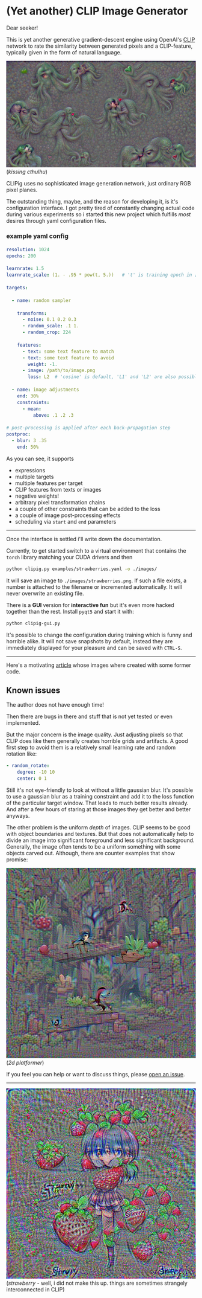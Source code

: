 # (Yet another) CLIP Image Generator

Dear seeker!

This is yet another generative gradient-descent engine using OpenAI's 
[CLIP](https://github.com/openai/CLIP/) network to rate the similarity 
between generated pixels and a CLIP-feature, typically given in the 
form of natural language.

![kissing cthuluhu](docs/kissing-cthulhu.png)
(*kissing cthulhu*)

CLIPig uses no sophisticated image generation network, just ordinary RGB pixel planes.

The outstanding thing, maybe, and the reason for developing it, is it's configuration interface.
I got pretty tired of constantly changing actual code during various experiments so i started
this new project which fulfills *most* desires through yaml configuration files. 


### example yaml config

```yaml
resolution: 1024
epochs: 200

learnrate: 1.5
learnrate_scale: (1. - .95 * pow(t, 5.))   # 't' is training epoch in [0, 1] range

targets:

  - name: random sampler

    transforms:
      - noise: 0.1 0.2 0.3
      - random_scale: .1 1.
      - random_crop: 224

    features:
      - text: some text feature to match
      - text: some text feature to avoid
        weight: -1.
      - image: /path/to/image.png
        loss: L2  # 'cosine' is default, 'L1' and 'L2' are also possible

  - name: image adjustments
    end: 30%
    constraints:
      - mean:
          above: .1 .2 .3
      
# post-processing is applied after each back-propagation step
postproc:
  - blur: 3 .35
    end: 50%    
```

As you can see, it supports 
- expressions
- multiple targets
- multiple features per target
- CLIP features from texts or images
- negative weights!
- arbitrary pixel transformation chains
- a couple of other constraints that can be added to the loss
- a couple of image post-processing effects 
- scheduling via `start` and `end` parameters

---

Once the interface is settled i'll write down the documentation. 

Currently, to get started switch to a virtual environment that contains 
the `torch` library matching your CUDA drivers and then

```bash
python clipig.py examples/strawberries.yaml -o ./images/
```

It will save an image to `./images/strawberries.png`. If such a file exists, 
a number is attached to the filename or incremented automatically. It will never
overwrite an existing file.

There is a **GUI** version for **interactive fun** but it's even more hacked together
than the rest. Install `pyqt5` and start it with:

```bash
python clipig-gui.py
```

It's possible to change the configuration during training which is funny and horrible alike. 
It will not save snapshots by default, instead they are immediately displayed for your
pleasure and can be saved with `CTRL-S`. 

--- 

Here's a motivating [article](https://defgsus.github.io/blog/2021/04/28/malazan-clip-features.html)
whose images where created with some former code.


## Known issues

The author does not have enough time!

Then there are bugs in there and stuff that is not yet tested 
or even implemented.

But the major concern is the image quality. Just adjusting pixels so that CLIP does like them
generally creates horrible grids and artifacts. A good first step to avoid them is 
a relatively small learning rate and random rotation like:

```yaml
- random_rotate:
    degree: -10 10
    center: 0 1
```

Still it's not eye-friendly to look at without a little gaussian blur. It's possible to use
a gaussian blur as a training constraint and add it to the loss function of the 
particular target window. That leads to much better results already. And after a few hours of
staring at those images they get better and better anyways.

The other problem is the uniform *depth* of images. CLIP seems to be good with object 
boundaries and textures. But that does not automatically help to divide an image into 
significant foreground and less significant background. Generally, the image often tends
to be a uniform something with some objects carved out. Although, there are counter 
examples that show promise:

![2d-platform with ](docs/2d-platformer.png)
(*2d platformer*)

If you feel you can help or want to discuss things, please 
[open an issue](https://github.com/defgsus/clipig/issues).


---

![CLIP-generated strawberry image](docs/strawberry.png)
(*strawberry* - well, i did not make this up. things are sometimes strangely 
interconnected in CLIP)

